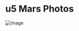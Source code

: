 # u5 Mars Photos

![image](https://github.com/user-attachments/assets/f0f433e3-018c-428c-9100-a14d6df93ea3)
